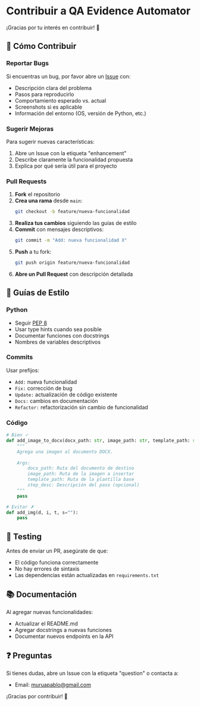 # Contribuir a QA Evidence Automator

¡Gracias por tu interés en contribuir! 🎉

## 🚀 Cómo Contribuir

### Reportar Bugs

Si encuentras un bug, por favor abre un [Issue](https://github.com/muruapablo/QA-Evidence-Automator/issues) con:
- Descripción clara del problema
- Pasos para reproducirlo
- Comportamiento esperado vs. actual
- Screenshots si es aplicable
- Información del entorno (OS, versión de Python, etc.)

### Sugerir Mejoras

Para sugerir nuevas características:
1. Abre un Issue con la etiqueta "enhancement"
2. Describe claramente la funcionalidad propuesta
3. Explica por qué sería útil para el proyecto

### Pull Requests

1. **Fork** el repositorio
2. **Crea una rama** desde `main`:
   ```bash
   git checkout -b feature/nueva-funcionalidad
   ```
3. **Realiza tus cambios** siguiendo las guías de estilo
4. **Commit** con mensajes descriptivos:
   ```bash
   git commit -m "Add: nueva funcionalidad X"
   ```
5. **Push** a tu fork:
   ```bash
   git push origin feature/nueva-funcionalidad
   ```
6. **Abre un Pull Request** con descripción detallada

## 📝 Guías de Estilo

### Python
- Seguir [PEP 8](https://pep8.org/)
- Usar type hints cuando sea posible
- Documentar funciones con docstrings
- Nombres de variables descriptivos

### Commits
Usar prefijos:
- `Add:` nueva funcionalidad
- `Fix:` corrección de bug
- `Update:` actualización de código existente
- `Docs:` cambios en documentación
- `Refactor:` refactorización sin cambio de funcionalidad

### Código
```python
# Bien ✓
def add_image_to_docx(docx_path: str, image_path: str, template_path: str, step_desc: str = "") -> None:
    """
    Agrega una imagen al documento DOCX.
    
    Args:
        docx_path: Ruta del documento de destino
        image_path: Ruta de la imagen a insertar
        template_path: Ruta de la plantilla base
        step_desc: Descripción del paso (opcional)
    """
    pass

# Evitar ✗
def add_img(d, i, t, s=""):
    pass
```

## 🧪 Testing

Antes de enviar un PR, asegúrate de que:
- El código funciona correctamente
- No hay errores de sintaxis
- Las dependencias están actualizadas en `requirements.txt`

## 📚 Documentación

Al agregar nuevas funcionalidades:
- Actualizar el README.md
- Agregar docstrings a nuevas funciones
- Documentar nuevos endpoints en la API

## ❓ Preguntas

Si tienes dudas, abre un Issue con la etiqueta "question" o contacta a:
- Email: muruapablo@gmail.com

¡Gracias por contribuir! 🙌
